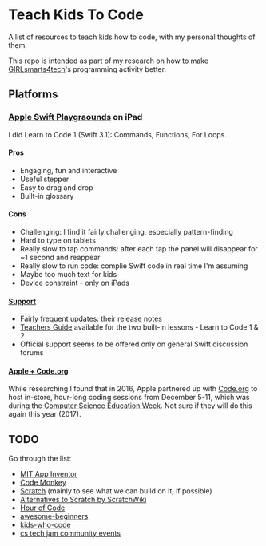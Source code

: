 # Teach Kids To Code

A list of resources to teach kids how to code, with my personal thoughts of them.

This repo is intended as part of my research on how to make [GIRLsmarts4tech](http://www.cs.ubc.ca/girlsmarts4tech/)'s programming activity better.

## Platforms

### [Apple Swift Playgraounds](https://www.apple.com/ca/swift/playgrounds/) on iPad

I did Learn to Code 1 (Swift 3.1): Commands, Functions, For Loops.

#### Pros

- Engaging, fun and interactive
- Useful stepper
- Easy to drag and drop
- Built-in glossary

#### Cons

- Challenging: I find it fairly challenging, especially pattern-finding
- Hard to type on tablets
- Really slow to tap commands: after each tap the panel will disappear for ~1 second and reappear
- Really slow to run code: complie Swift code in real time I'm assuming
- Maybe too much text for kids
- Device constraint - only on iPads

#### [Support](https://developer.apple.com/support/swift-playgrounds/)

- Fairly frequent updates: their [release notes](https://developer.apple.com/swift/playgrounds/release-notes/)
- [Teachers Guide](https://itunes.apple.com/us/book/swift-playgrounds-learn-to/id1118578018?mt=11) available for the two built-in lessons - Learn to Code 1 & 2
- Official support seems to be offered only on general Swift discussion forums

#### [Apple + Code.org](https://www.apple.com/ca/retail/code/)

While researching I found that in 2016, Apple partnered up with [Code.org](code.org) to host in-store, hour-long coding sessions from December 5-11, which was during the [Computer Science Education Week](https://csedweek.org/). Not sure if they will do this again this year (2017).

## TODO

Go through the list:

- [MIT App Inventor](http://appinventor.mit.edu/explore/index-2.html)
- [Code Monkey](https://www.playcodemonkey.com/)
- [Scratch](https://scratch.mit.edu/) (mainly to see what we can build on it, if possible)
- [Alternatives to Scratch by ScratchWiki](https://wiki.scratch.mit.edu/wiki/Alternatives_to_Scratch)
- [Hour of Code](https://code.org/learn)
- [awesome-beginners](https://github.com/jondot/awesome-beginners)
- [kids-who-code](https://github.com/dmehra/kids-who-code)
- [cs tech jam community events](https://csedweek.org/educate/cstechjam)

